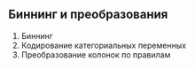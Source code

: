 ## Биннинг и преобразования

1. Биннинг
2. Кодирование категориальных переменных
3. Преобразование колонок по правилам
